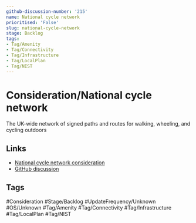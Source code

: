 ```yaml
---
github-discussion-number: '215'
name: National cycle network
prioritised: 'False'
slug: national-cycle-network
stage: Backlog
tags:
- Tag/Amenity
- Tag/Connectivity
- Tag/Infrastructure
- Tag/LocalPlan
- Tag/NIST
---
```


# Consideration/National cycle network

The UK-wide network of signed paths and routes for walking, wheeling, and cycling outdoors

## Links

* [National cycle network consideration](https://design.planning.data.gov.uk/planning-consideration/national-cycle-network)
* [GitHub discussion](https://github.com/digital-land/data-standards-backlog/discussions/215)

## Tags

#Consideration #Stage/Backlog #UpdateFrequency/Unknown #OS/Unknown #Tag/Amenity #Tag/Connectivity #Tag/Infrastructure #Tag/LocalPlan #Tag/NIST